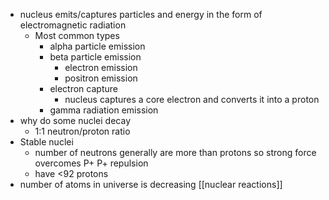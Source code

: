 -  nucleus emits/captures particles and energy in the form of electromagnetic radiation
	- Most common types
		- alpha particle emission
		- beta particle emission
			- electron emission
			- positron emission
		- electron capture
			- nucleus captures a core electron and converts it into a proton
		- gamma radiation emission
- why do some nuclei decay
	- 1:1 neutron/proton ratio
- Stable nuclei
	- number of neutrons generally are more than protons so strong force overcomes P+ P+ repulsion
	- have <92 protons
- number of atoms in universe is decreasing
[[nuclear reactions]]